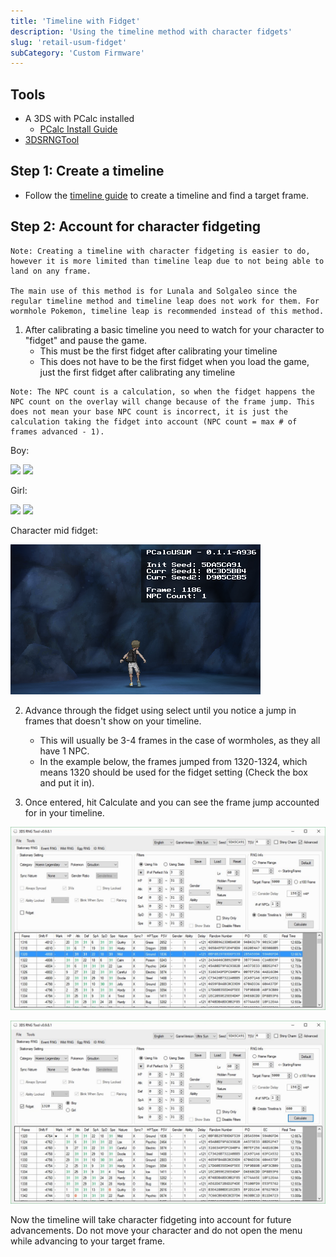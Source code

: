 ```yaml
---
title: 'Timeline with Fidget'
description: 'Using the timeline method with character fidgets'
slug: 'retail-usum-fidget'
subCategory: 'Custom Firmware'
---
```


## Tools

- A 3DS with PCalc installed
  - [PCalc Install Guide](https://www.pokemonrng.com/misc-3ds-installing-pcalc)
- [3DSRNGTool](https://github.com/wwwwwwzx/3DSRNGTool/releases)

## Step 1: Create a timeline

- Follow the [timeline guide](https://www.pokemonrng.com/retail-usum-timeline) to create a timeline and find a target frame.

## Step 2: Account for character fidgeting

```
Note: Creating a timeline with character fidgeting is easier to do, however it is more limited than timeline leap due to not being able to land on any frame.

The main use of this method is for Lunala and Solgaleo since the regular timeline method and timeline leap does not work for them. For wormhole Pokemon, timeline leap is recommended instead of this method.
```

1. After calibrating a basic timeline you need to watch for your character to "fidget" and pause the game.
   - This must be the first fidget after calibrating your timeline
   - This does not have to be the first fidget when you load the game, just the first fidget after calibrating any timeline

```
Note: The NPC count is a calculation, so when the fidget happens the NPC count on the overlay will change because of the frame jump. This does not mean your base NPC count is incorrect, it is just the calculation taking the fidget into account (NPC count = max # of frames advanced - 1).
```

Boy:

![](https://camo.githubusercontent.com/6319d400d9f87d6dceda41b36caad2bc2a03d905/68747470733a2f2f692e696d6775722e636f6d2f6d41794a3149372e676966) ![](https://camo.githubusercontent.com/dfd85f146d791e87030b5c402100fb64ea711837/68747470733a2f2f692e696d6775722e636f6d2f62587a704d42702e676966)

Girl:

![](https://camo.githubusercontent.com/783ad84d0ba843a82f8ceae7224f88d12278a35c/68747470733a2f2f692e696d6775722e636f6d2f637735787770432e676966) ![](https://camo.githubusercontent.com/4d46716f6dbda58e43acbb7a4837644e6b99bfd9/68747470733a2f2f692e696d6775722e636f6d2f4e6c78337278452e676966)

Character mid fidget:

![Fidget](../../images/UltraSun-UltraMoon/Fidget-Timeline/Fidget.png)

2. Advance through the fidget using select until you notice a jump in frames that doesn't show on your timeline.

   - This will usually be 3-4 frames in the case of wormholes, as they all have 1 NPC.
   - In the example below, the frames jumped from 1320-1324, which means 1320 should be used for the fidget setting (Check the box and put it in).

3. Once entered, hit Calculate and you can see the frame jump accounted for in your timeline.

![Before Fidget](../../images/UltraSun-UltraMoon/Fidget-Timeline/Before.jpg)

![After Fidget](../../images/UltraSun-UltraMoon/Fidget-Timeline/After.jpg)

Now the timeline will take character fidgeting into account for future advancements. Do not move your character and do not open the menu while advancing to your target frame.
